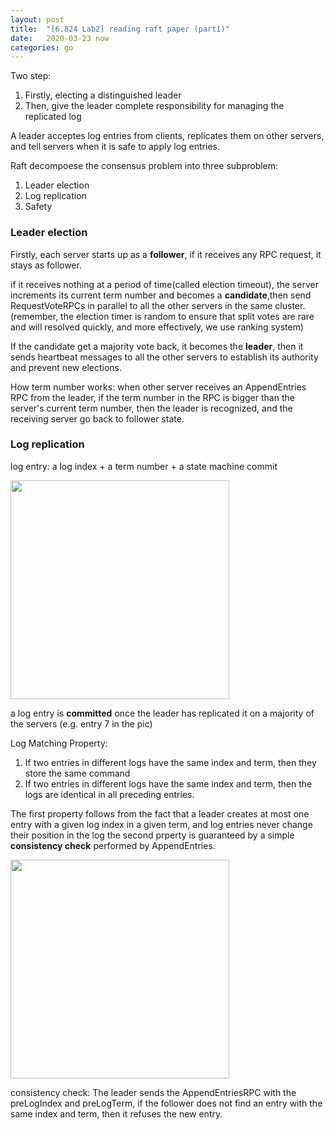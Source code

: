 ```yaml
---
layout: post
title:  "[6.824 Lab2] reading raft paper (part1)"
date:   2020-03-23 now
categories: go
---
```

Two step:
1. Firstly, electing a distinguished leader
2. Then, give the leader complete responsibility for managing the replicated log

A leader acceptes log entries from clients, replicates them on other servers, and tell servers when it is safe to apply log entries.

Raft decompoese the consensus problem into three subproblem:
1. Leader election
2. Log replication
3. Safety

### Leader election
Firstly, each server starts up as a **follower**, if it receives any RPC request, it stays as follower.

if it receives nothing at a period of time(called election timeout), the server increments its current term number and becomes a **candidate**,then send RequestVoteRPCs in parallel to all the other servers in the same cluster. (remember, the election timer is random to ensure that split votes are rare and will resolved quickly, and more effectively, we use ranking system)

If the candidate get a majority vote back, it becomes the **leader**, then it sends heartbeat messages to all the other servers to establish its authority and prevent new elections.

How term number works: when other server receives an AppendEntries RPC from the leader, if the term number in the RPC is bigger than the server's current term number, then the leader is recognized, and the receiving server go back to follower state.


### Log replication
log entry: a log index + a term number + a state machine commit

<img src="http://tcp8080.github.io/pic/logentry.png" width="350"/>

a log entry is **committed** once the leader has replicated it on a majority of the servers (e.g. entry 7 in the pic)

Log Matching Property:
1. If two entries in different logs have the same index and term, then they store the same command
2. If two entries in different logs have the same index and term, then the logs are identical in all preceding entries.

The first property follows from the fact that a leader creates at most one entry with a given log index in a given term, and log entries never change their position in the log
the second prperty is guaranteed by a simple **consistency check** performed by AppendEntries.

<img src="http://tcp8080.github.io/pic/appendentryrpc.png" width="350"/>

consistency check:
 The leader sends the AppendEntriesRPC with the preLogIndex and preLogTerm, if the follower does not find an entry with the same index and term, then it refuses the new entry. 